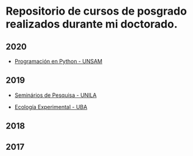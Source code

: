 
# Repositorio de cursos de posgrado realizados durante mi doctorado.

## 2020
* [Programación en Python - UNSAM](https://github.com/mmfava/cursos_posgrado/tree/master/programacion_python_UNSAM2020)

## 2019
* [Seminários de Pesquisa - UNILA](https://github.com/mmfava/cursos_posgrado/tree/master/seminarios_UNILA_2019)

* [Ecología Experimental - UBA](https://github.com/mmfava/cursos_posgrado/tree/master/Eco_experimental_FCEyN_UBA2019)


## 2018

## 2017


